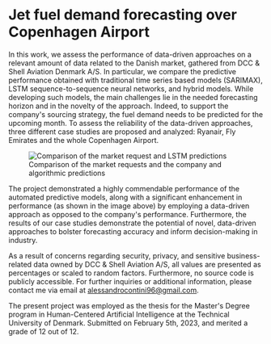 # Jet fuel demand forecasting over Copenhagen Airport

In this work, we assess the performance of data-driven approaches on a relevant amount of data related to the Danish market, 
gathered from DCC \& Shell Aviation Denmark A/S. In particular, we compare the predictive performance obtained with traditional 
time series based models (SARIMAX), LSTM sequence-to-sequence neural networks, and hybrid models. While developing such models,
the main challenges lie in the needed forecasting horizon and in the novelty of the approach. Indeed, to support the company's
sourcing strategy, the fuel demand needs to be predicted for the upcoming month. To assess the reliability of the data-driven
approaches, three different case studies are proposed and analyzed: Ryanair, Fly Emirates and the whole Copenhagen Airport.



<figure>
  <img
  src="https://github.com/Contedigital/Fuel_demand_forecasting/assets/48278714/b2d7d70e-3243-42b7-9a88-903e968d9012"
  title="Comparison of the market request and LSTM predictions">
  <figcaption>Comparison of the market requests and the company and algorithmic predictions</figcaption>
</figure>


The project demonstrated a highly commendable performance of the automated predictive models, along with a significant enhancement in performance (as shown in the image above) by employing a data-driven approach as opposed to the company's performance. Furthermore, the results of our case studies demonstrate the potential of novel, data-driven approaches to bolster forecasting accuracy and inform decision-making in industry.

As a result of concerns regarding security, privacy, and sensitive business-related data owned by DCC & Shell Aviation A/S, all values are presented as percentages or scaled to random factors. Furthermore, no source code is publicly accessible. For further inquiries or additional information, please contact me via email at alessandrocontini96@gmail.com.

The present project was employed as the thesis for the Master's Degree program in Human-Centered Artificial Intelligence at the Technical University of Denmark. 
Submitted on February 5th, 2023, and merited a grade of 12 out of 12.

